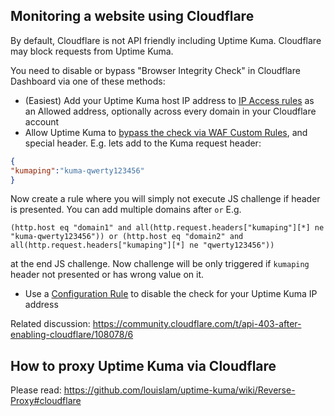## Monitoring a website using Cloudflare

By default, Cloudflare is not API friendly including Uptime Kuma. Cloudflare may block requests from Uptime Kuma.

You need to disable or bypass "Browser Integrity Check" in Cloudflare Dashboard via one of these methods:
- (Easiest) Add your Uptime Kuma host IP address to [IP Access rules](https://developers.cloudflare.com/waf/tools/ip-access-rules/) as an Allowed address, optionally across every domain in your Cloudflare account
- Allow Uptime Kuma to [bypass the check via WAF Custom Rules](https://developers.cloudflare.com/waf/custom-rules/skip/), and special header. E.g. lets add to the Kuma request header:
```json
{
"kumaping":"kuma-qwerty123456"
}
```
Now create a rule where you will simply not execute JS challenge if header is presented. You can add multiple domains after `or` E.g.
```
(http.host eq "domain1" and all(http.request.headers["kumaping"][*] ne "kuma-qwerty123456")) or (http.host eq "domain2" and all(http.request.headers["kumaping"][*] ne "qwerty123456"))
```
at the end JS challenge. Now challenge will be only triggered if `kumaping` header not presented or has wrong value on it.
- Use a [Configuration Rule](https://developers.cloudflare.com/rules/configuration-rules/) to disable the check for your Uptime Kuma IP address

Related discussion: https://community.cloudflare.com/t/api-403-after-enabling-cloudflare/108078/6


## How to proxy Uptime Kuma via Cloudflare

Please read:
https://github.com/louislam/uptime-kuma/wiki/Reverse-Proxy#cloudflare
